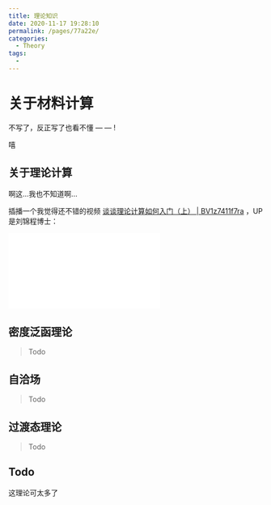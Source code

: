 ```yaml
---
title: 理论知识
date: 2020-11-17 19:28:10
permalink: /pages/77a22e/
categories: 
  - Theory
tags: 
  - 
---
```


# 关于材料计算


不写了，反正写了也看不懂 — — ! 

嘻


## 关于理论计算

啊这...我也不知道啊...

插播一个我觉得还不错的视频 [谈谈理论计算如何入门（上） | BV1z7411f7ra](https://www.bilibili.com/video/BV1z7411f7ra) ，UP是刘锦程博士：

<div class="btv" id="btv">
    <iframe src="//player.bilibili.com/player.html?aid=96602788&bvid=BV1z7411f7ra&cid=164912463&page=1" scrolling="no" border="0" frameborder="no" framespacing="0" allowfullscreen="true"> 		</iframe>
</div>


## 密度泛函理论

> Todo

## 自洽场

> Todo

## 过渡态理论

> Todo

## Todo

这理论可太多了